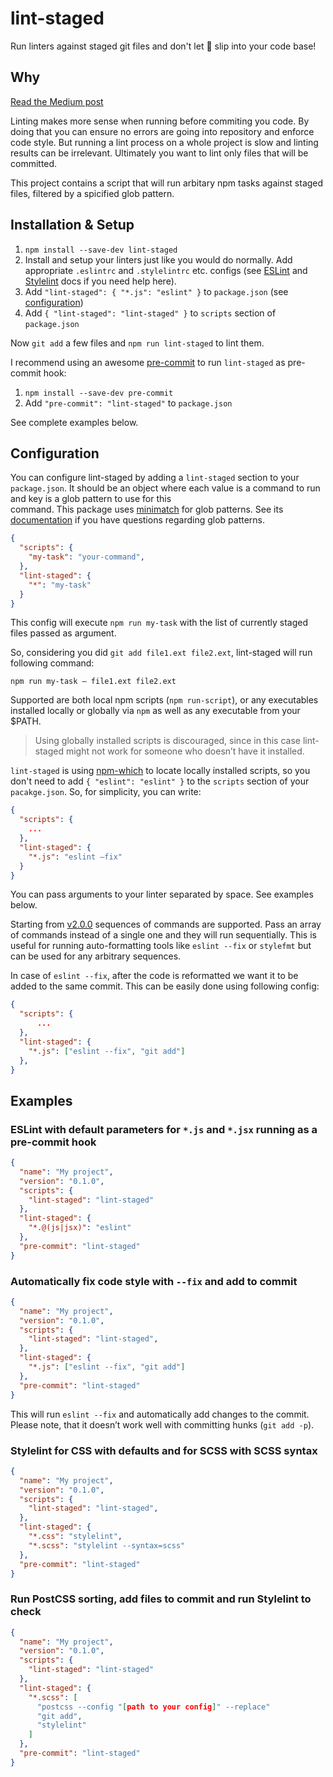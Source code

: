 # lint-staged

Run linters against staged git files and don't let :poop: slip into your code base! 

## Why

[Read the Medium post](https://medium.com/@okonetchnikov/make-linting-great-again-f3890e1ad6b8#.8qepn2b5l)

Linting makes more sense when running before commiting you code. By doing that you can ensure no errors are going into repository and enforce code style. But running a lint process on a whole project is slow and linting results can be irrelevant. Ultimately you want to lint only files that will be committed.

This project contains a script that will run arbitary npm tasks against staged files, filtered by a spicified glob pattern.

## Installation & Setup

1. `npm install --save-dev lint-staged`
1. Install and setup your linters just like you would do normally. Add appropriate `.eslintrc` and `.stylelintrc` etc. configs (see [ESLint](http://eslint.org) and [Stylelint](http://stylelint.io/) docs if you need help here).
1. Add `"lint-staged": { "*.js": "eslint" }` to `package.json` (see [configuration](#configuration))
1. Add `{ "lint-staged": "lint-staged" }` to `scripts` section of `package.json`

Now `git add` a few files and `npm run lint-staged` to lint them. 

I recommend using an awesome [pre-commit](https://github.com/observing/pre-commit) to run `lint-staged` as pre-commit hook:

1. `npm install --save-dev pre-commit`
1. Add `"pre-commit": "lint-staged"` to `package.json`

See complete examples below.

## Configuration

You can configure lint-staged by adding a `lint-staged` section to your `package.json`. It should 
be an object where each value is a command to run and key is a glob pattern to use for this  
command. This package uses [minimatch](https://github.com/isaacs/minimatch) for glob patterns. 
See its [documentation](https://github.com/isaacs/minimatch) if you have questions regarding glob patterns.

```json
{
  "scripts": {
    "my-task": "your-command",
  },
  "lint-staged": {
    "*": "my-task"
  }
}
```

This config will execute `npm run my-task`  with the list of currently staged files passed as argument. 

So, considering you did `git add file1.ext file2.ext`, lint-staged will run following command:

`npm run my-task — file1.ext file2.ext`

Supported are both local npm scripts (`npm run-script`), or any executables installed locally or globally via `npm` as well as any executable from your $PATH.

> Using globally installed scripts is discouraged, since in this case lint-staged might not work for someone who doesn’t have it installed.

`lint-staged` is using [npm-which](https://github.com/timoxley/npm-which) to locate locally installed scripts, so you don't need to add `{ "eslint": "eslint" }` to the `scripts` section of your `pacakge.json`. So, for simplicity, you can write:
 
```json
{
  "scripts": {
    ...
  },
  "lint-staged": {
    "*.js": "eslint —fix"
  }
}
```

You can pass arguments to your linter separated by space. See examples below.

Starting from [v2.0.0](https://github.com/okonet/lint-staged/releases/tag/2.0.0) sequences of commands are supported. Pass an array of commands instead of a single one and they will run sequentially. This is useful for running auto-formatting tools like `eslint --fix` or `stylefmt` but can be used for any arbitrary sequences. 

In case of `eslint --fix`, after the code is reformatted we want it to be added to the same commit. This can be easily done using following config:

```json
{
  "scripts": {
	  ...
  },
  "lint-staged": {
    "*.js": ["eslint --fix", "git add"]
  },
}
```

## Examples

### ESLint with default parameters for `*.js` and `*.jsx` running as a pre-commit hook

```json
{
  "name": "My project",
  "version": "0.1.0",
  "scripts": {
    "lint-staged": "lint-staged"
  },
  "lint-staged": {
    "*.@(js|jsx)": "eslint"
  },
  "pre-commit": "lint-staged"
}
```

### Automatically fix code style with `--fix` and add to commit

```json
{
  "name": "My project",
  "version": "0.1.0",
  "scripts": {
    "lint-staged": "lint-staged",
  },
  "lint-staged": {
    "*.js": ["eslint --fix", "git add"]
  },
  "pre-commit": "lint-staged"
}
```

This will run `eslint --fix` and automatically add changes to the commit. Please note, that it doesn’t work well with committing hunks (`git add -p`).

### Stylelint for CSS with defaults and for SCSS with SCSS syntax

```json
{
  "name": "My project",
  "version": "0.1.0",
  "scripts": {
    "lint-staged": "lint-staged",
  },
  "lint-staged": {
    "*.css": "stylelint",
    "*.scss": "stylelint --syntax=scss"
  },
  "pre-commit": "lint-staged"
}
```

### Run PostCSS sorting, add files to commit and run Stylelint to check

```json
{
  "name": "My project",
  "version": "0.1.0",
  "scripts": {
    "lint-staged": "lint-staged"
  },
  "lint-staged": {
    "*.scss": [
      "postcss --config "[path to your config]" --replace"
      "git add",
      "stylelint"
    ]
  },
  "pre-commit": "lint-staged"
}
```
